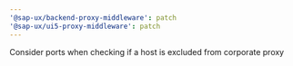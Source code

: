 ```yaml
---
'@sap-ux/backend-proxy-middleware': patch
'@sap-ux/ui5-proxy-middleware': patch
---
```


Consider ports when checking if a host is excluded from corporate proxy
